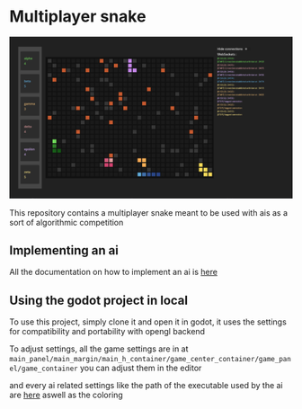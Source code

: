 # Multiplayer snake

![alt text](assets/image.png)

This repository contains a multiplayer snake meant to be used with ais as a sort of algorithmic competition

## Implementing an ai 

All the documentation on how to implement an ai is [here](python/player_code/README.md)

## Using the godot project in local

To use this project, simply clone it and open it in godot, it uses the settings for compatibility and portability with opengl backend

To adjust settings, all the game settings are in at `main_panel/main_margin/main_h_container/game_center_container/game_panel/game_container`
you can adjust them in the editor

and every ai related settings like the path of the executable used by the ai are [here](scripts/parameters.gd) aswell as the coloring